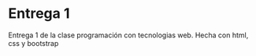 # Entrega 1 
Entrega 1 de la clase programación con tecnologias web. Hecha con html, css y bootstrap
